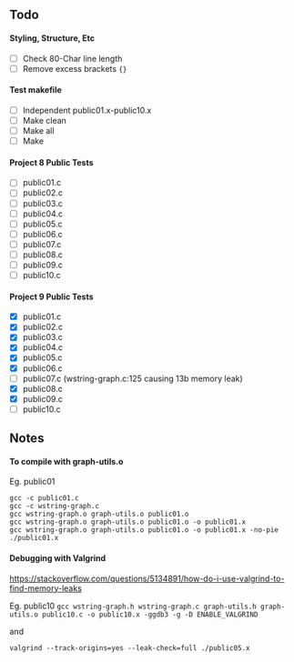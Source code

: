 ## Todo
#### Styling, Structure, Etc
- [ ] Check 80-Char line length
- [ ] Remove excess brackets `{}`

#### Test makefile
- [ ] Independent public01.x-public10.x
- [ ] Make clean
- [ ] Make all
- [ ] Make

#### Project 8 Public Tests
- [ ] public01.c
- [ ] public02.c
- [ ] public03.c
- [ ] public04.c
- [ ] public05.c
- [ ] public06.c
- [ ] public07.c
- [ ] public08.c
- [ ] public09.c
- [ ] public10.c

#### Project 9 Public Tests
- [x] public01.c
- [x] public02.c
- [x] public03.c
- [x] public04.c
- [x] public05.c
- [x] public06.c
- [ ] public07.c (wstring-graph.c:125 causing 13b memory leak)
- [x] public08.c
- [x] public09.c
- [ ] public10.c

## Notes
#### To compile with graph-utils.o
Eg. public01
```
gcc -c public01.c
gcc -c wstring-graph.c
gcc wstring-graph.o graph-utils.o public01.o
gcc wstring-graph.o graph-utils.o public01.o -o public01.x
gcc wstring-graph.o graph-utils.o public01.o -o public01.x -no-pie
./public01.x
```

#### Debugging with Valgrind
https://stackoverflow.com/questions/5134891/how-do-i-use-valgrind-to-find-memory-leaks

Eg. public10
`gcc wstring-graph.h wstring-graph.c graph-utils.h graph-utils.o public10.c -o public10.x -ggdb3 -g -D ENABLE_VALGRIND`

and

`valgrind --track-origins=yes --leak-check=full ./public05.x`
